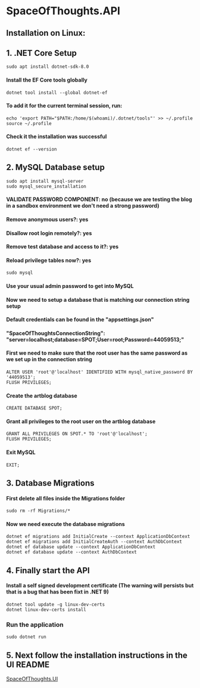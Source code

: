 # SpaceOfThoughts.API

## Installation on Linux:

## 1. .NET Core Setup
	
	sudo apt install dotnet-sdk-8.0

#### Install the EF Core tools globally

	dotnet tool install --global dotnet-ef

#### To add it for the current terminal session, run:

	echo 'export PATH="$PATH:/home/$(whoami)/.dotnet/tools"' >> ~/.profile
	source ~/.profile

#### Check it the installation was successful

	dotnet ef --version

## 2. MySQL Database setup 

	sudo apt install mysql-server 
	sudo mysql_secure_installation

#### VALIDATE PASSWORD COMPONENT: no (because we are testing the blog in a sandbox environment we don't need a strong password)
#### Remove anonymous users?: yes
#### Disallow root login remotely?: yes
#### Remove test database and access to it?: yes
#### Reload privilege tables now?: yes

	sudo mysql

#### Use your usual admin password to get into MySQL
#### Now we need to setup a database that is matching our connection string setup 
#### Default credentials can be found in the "appsettings.json" 
#### "SpaceOfThoughtsConnectionString": "server=localhost;database=SPOT;User=root;Password=44059513;"

#### First we need to make sure that the root user has the same password as we set up in the connection string
	
	ALTER USER 'root'@'localhost' IDENTIFIED WITH mysql_native_password BY '44059513';
	FLUSH PRIVILEGES;

#### Create the artblog database
	
	CREATE DATABASE SPOT;

#### Grant all privileges to the root user on the artblog database
	
	GRANT ALL PRIVILEGES ON SPOT.* TO 'root'@'localhost';
	FLUSH PRIVILEGES;

#### Exit MySQL
	
	EXIT;

## 3. Database Migrations

#### First delete all files inside the Migrations folder

	sudo rm -rf Migrations/*


#### Now we need execute the database migrations

	dotnet ef migrations add InitialCreate --context ApplicationDbContext
	dotnet ef migrations add InitialCreateAuth --context AuthDbContext
	dotnet ef database update --context ApplicationDbContext
	dotnet ef database update --context AuthDbContext



## 4. Finally start the API

#### Install a self signed development certificate (The warning will persists but that is a bug that has been fixt in .NET 9)

	dotnet tool update -g linux-dev-certs
	dotnet linux-dev-certs install

### Run the application

	sudo dotnet run

## 5. Next follow the installation instructions in the UI README

[SpaceOfThoughts.UI](https://github.com/jfauser1395/SpaceOfThoughts.UI?tab=readme-ov-file)

	
